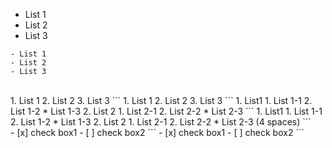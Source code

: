 - List 1
- List 2
- List 3
```
- List 1
- List 2
- List 3
```  
<br/>
1. List 1  
2. List 2  
3. List 3  
```
1. List 1
2. List 2
3. List 3
```  
1. List1
    1. List 1-1
    2. List 1-2
        * List 1-3
2. List 2
    1. List 2-1
    2. List 2-2
        * List 2-3  
```
1. List1
    1. List 1-1
    2. List 1-2
        * List 1-3
2. List 2
    1. List 2-1
    2. List 2-2
        * List 2-3  
(4 spaces)
```  
<br/>
- [x] check box1
- [ ] check box2
```
- [x] check box1
- [ ] check box2
```  
